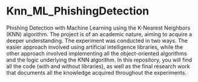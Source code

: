 # Knn_ML_PhishingDetection
Phishing Detection with Machine Learning using the K-Nearest Neighbors (KNN) algorithm. The project is of an academic nature, aiming to acquire a deeper understanding. The experiment was conducted in two ways. The easier approach involved using artificial intelligence libraries, while the other approach involved implementing all the object-oriented algorithms and the logic underlying the KNN algorithm. In this repository, you will find all the code (with and without libraries), as well as the final research work that documents all the knowledge acquired throughout the experiments.

